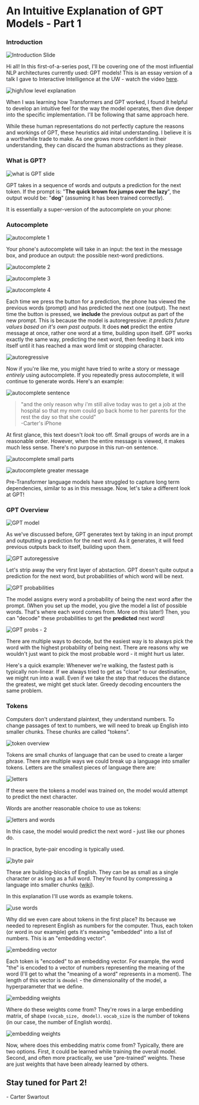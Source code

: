 # An Intuitive Explanation of GPT Models - Part 1

### Introduction

![Introduction Slide](/assets/GPT/GPT_00001.jpg)

Hi all! In this first-of-a-series post, I'll be covering one of the most influential NLP architectures currently used: GPT models! This is an essay version of a talk I gave to Interactive Intelligence at the UW - watch the video [here](https://www.youtube.com/watch?v=SBhetnU1O_I).

![high/low level explanation](/assets/GPT/GPT_00003.jpg)

When I was learning how Transformers and GPT worked, I found it helpful to develop an intuitive feel for the way the model operates, then dive deeper into the specific implementation. I'll be following that same approach here.

While these human representations do not perfectly capture the reasons and workings of GPT, these heuristics aid inital understanding. I believe it is a worthwhile trade to make. As one grows more confident in their understanding, they can discard the human abstractions as they please.

### What is GPT?

![what is GPT slide](/assets/GPT/GPT_00005.jpg)

GPT takes in a sequence of words and outputs a prediction for the next token. If the prompt is: "**The quick brown fox jumps over the lazy**", the output would be: "**dog**" (assuming it has been trained correctly).

It is essentially a super-version of the autocomplete on your phone:

### Autocomplete

![autocomplete 1](/assets/GPT/GPT_00006.jpg)

Your phone's autocomplete will take in an input: the text in the message box, and produce an output: the possible next-word predictions.

![autocomplete 2](/assets/GPT/GPT_00007.jpg)

![autocomplete 3](/assets/GPT/GPT_00008.jpg)

![autocomplete 4](/assets/GPT/GPT_00009.jpg)

Each time we press the button for a prediction, the phone has viewed the previous words (prompt) and has predicted the next one (output). The next time the button is pressed, we **include** the previous output as part of the new prompt. This is because the model is autoregressive: *it predicts future values based on it's own past outputs*. It does **not** predict the entire message at once, rather one word at a time, building upon itself. GPT works exactly the same way, predicting the next word, then feeding it back into itself until it has reached a max word limit or stopping character.

![autoregressive](/assets/GPT/GPT_00010.jpg)

Now if you're like me, you might have tried to write a story or message *entirely* using autocomplete. If you repeatedly press autocomplete, it will continue to generate words. Here's an example:

![autocomplete sentence](/assets/GPT/GPT_00012.jpg)

> "and the only reason why i'm still alive today was to get a job at the hospital so that my mom could go back home to her parents for the rest the day so that she could"  
> -Carter's iPhone

At first glance, this text doesn't *look* too off. Small groups of words are in a reasonable order. However, when the entire message is viewed, it makes much less sense. There's no purpose in this run-on sentence.

![autocomplete small parts](/assets/GPT/GPT_00013.jpg)

![autocomplete greater message](/assets/GPT/GPT_00014.jpg)

Pre-Transformer language models have struggled to capture long term dependencies, similar to as in this message. Now, let's take a different look at GPT!

### GPT Overview

![GPT model](/assets/GPT/GPT_00015.jpg)

As we've discussed before, GPT generates text by taking in an input prompt and outputting a prediction for the next word. As it generates, it will feed previous outputs back to itself, building upon them.

![GPT autoregessive](/assets/GPT/GPT_00017.jpg)

Let's strip away the very first layer of abstaction. GPT doesn't quite output a prediction for the next word, but probabilities of which word will be next.

![GPT probabilities](/assets/GPT/GPT_00018.jpg)

The model assigns every word a probability of being the next word after the prompt. (When you set up the model, you give the model a list of possible words. That's where each word comes from. More on this later!) Then, you can "decode" these probabilities to get the **predicted** next word!

![GPT probs - 2](/assets/GPT/GPT_00019.jpg)

There are multiple ways to decode, but the easiest way is to always pick the word with the highest probability of being next. There are reasons why we wouldn't just want to pick the most probable word - it might hurt us later.

Here's a quick example: Whenever we're walking, the fastest path is typically non-linear. If we always tried to get as "close" to our destination, we might run into a wall. Even if we take the step that reduces the distance the greatest, we might get stuck later. Greedy decoding encounters the same problem.

### Tokens

Computers don't understand plaintext, they understand numbers. To change passages of text to numbers, we will need to break up English into smaller chunks. These chunks are called "tokens". 

![token overview](/assets/GPT/GPT_00020.jpg)

Tokens are small chunks of language that can be used to create a larger phrase. There are multiple ways we could break up a language into smaller tokens. Letters are the smallest pieces of language there are:

![letters](/assets/GPT/GPT_00021.jpg)

If these were the tokens a model was trained on, the model would attempt to predict the next character.

Words are another reasonable choice to use as tokens:

![letters and words](/assets/GPT/GPT_00022.jpg)

In this case, the model would predict the next word - just like our phones do.

In practice, byte-pair encoding is typically used.

![byte pair](/assets/GPT/GPT_00023.jpg)

These are building-blocks of English. They can be as small as a single character or as long as a full word. They're found by compressing a language into smaller chunks ([wiki](https://en.wikipedia.org/wiki/Byte_pair_encoding)).

In this explanation I'll use words as example tokens.

![use words](/assets/GPT/GPT_00024.jpg)

Why did we even care about tokens in the first place? Its because we needed to represent English as numbers for the computer. Thus, each token (or word in our example) gets it's meaning "embedded" into a list of numbers. This is an "embedding vector".

![embedding vector](/assets/GPT/GPT_00025.jpg)

Each token is "encoded" to an embedding vector. For example, the word "the" is encoded to a vector of numbers representing the meaning of the word (I'll get to what the "meaning of a word" represents in a moment). The length of this vector is `dmodel` - the dimensionality of the model, a hyperparameter that we define.

![embedding weights](/assets/GPT/GPT_00026.jpg)

Where do these weights come from? They're rows in a large embedding matrix, of shape `(vocab_size, dmodel)`. `vocab_size` is the number of tokens (in our case, the number of English words).

![embedding weights](/assets/GPT/GPT_00027.jpg)

Now, where does this embedding matrix come from? Typically, there are two options. First, it could be learned while training the overall model. Second, and often more practically, we use "pre-trained" weights. These are just weights that have been already learned by others.

## Stay tuned for Part 2!

\- Carter Swartout